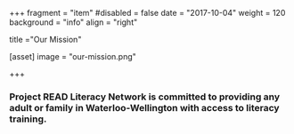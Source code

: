 +++
fragment = "item"
#disabled = false
date = "2017-10-04"
weight = 120
background = "info"
align = "right"

title ="Our Mission"

[asset]
  image = "our-mission.png"  

+++

### Project READ Literacy Network is committed to providing any adult or family in Waterloo-Wellington with access to literacy training. 
  



